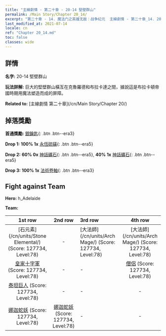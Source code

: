 ```yaml
---
title: "主線劇情 - 第二十章 - 20-14 堅壁群山"
permalink: /Main Story/Chapter 20_14/
excerpt: "第二十章 - 14. 魔法门之英雄无敌：战争纪元  主線劇情 - 第二十章_14. 20-14 堅壁群山"
last_modified_at: 2021-07-14
locale: cn
ref: "Chapter 20_14.md"
toc: false
classes: wide
---
```


## 詳情

 **名字:** 20-14 堅壁群山

 **玩法詳解:** 巨大的堅壁群山橫亙在克魯羅德和布拉卡達之間，據說這是布拉卡頓帝國時期用魔法塑造而成的屏障。

 **Related to:** [主線劇情 第二十章](/cn/Main Story/Chapter 20/)

## 掉落獎勵

 **首通獎勵:** [銀鑰匙](/cn/Items/con_693/){: .btn .btn--era3}

 **Drop 1:** **100% 1x** [永恆硫磺](/cn/Items/mat_71/){: .btn .btn--era5}

 **Drop 2:** **60% 0x** [神話礦石](/cn/Items/mat_61/){: .btn .btn--era5}, **40% 1x** [神話礦石](/cn/Items/mat_61/){: .btn .btn--era5}

 **Drop 3:** **100% 1x** [法術卷軸](/cn/Items/con_694/){: .btn .btn--era3}


## Fight against Team
 **Hero:** h_Adelaide

 **Team:**


  | 1st row | 2nd row | 3rd row | 4th row |
  |:----:|:----:|:----|:----:|
  | [石元素](/cn/units/Stone Elemental/) (Score: 127734, Level:78)  | - | [大法師](/cn/units/Arch Mage/) (Score: 127734, Level:78)  | [大法師](/cn/units/Arch Mage/) (Score: 127734, Level:78)  |
  | [皇家十字軍](/cn/units/Swordsman/) (Score: 127734, Level:78)  | - | - | [僧侶](/cn/units/Monk/) (Score: 127734, Level:78)  |
  | [泰坦巨人](/cn/units/Giant/) (Score: 127734, Level:78)  | - | - | - |
  | [娜迦蛇妖](/cn/units/Naga/) (Score: 127734, Level:78)  | [娜迦蛇妖](/cn/units/Naga/) (Score: 127734, Level:78)  | - | - |


